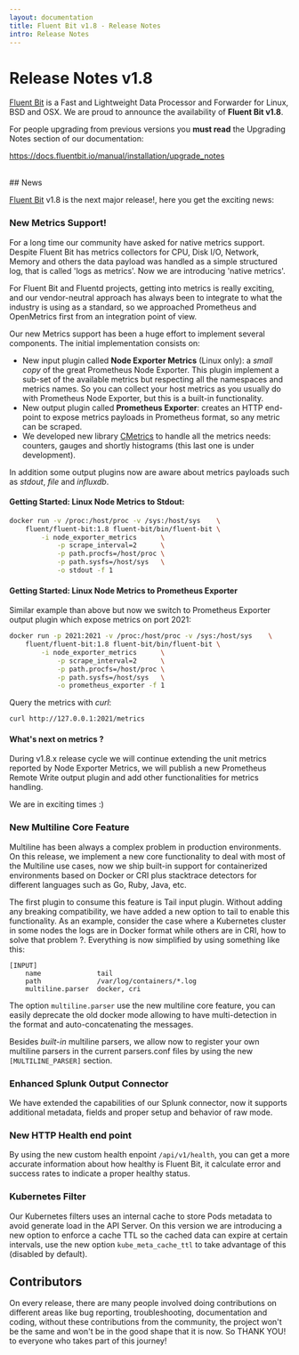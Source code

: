 ```yaml
---
layout: documentation
title: Fluent Bit v1.8 - Release Notes
intro: Release Notes
---
```


# Release Notes v1.8

[Fluent Bit](http://fluentbit.io) is a Fast and Lightweight Data Processor and Forwarder for Linux, BSD and OSX. We are proud to announce the availability of __Fluent Bit v1.8__.

For people upgrading from previous versions you __must read__ the Upgrading Notes section of our documentation:

https://docs.fluentbit.io/manual/installation/upgrade_notes

<br>
## News

[Fluent Bit](https://fluentbit.io) v1.8 is the next major release!, here you get the exciting news:

### New Metrics Support!

For a long time our community have asked for native metrics support. Despite Fluent Bit has metrics collectors for CPU, Disk I/O, Network, Memory and others the data payload was handled as a simple structured log, that is called 'logs as metrics'. Now we are introducing 'native metrics'.

For Fluent Bit and Fluentd projects, getting into metrics is really exciting, and our vendor-neutral approach has always been to integrate to what the industry is using as a standard, so we approached Prometheus and OpenMetrics first from an integration point of view.

Our new Metrics support has been a huge effort to implement several components. The initial implementation consists on:

- New input plugin called __Node Exporter Metrics__ (Linux only): a _small copy_ of the great Prometheus Node Exporter. This plugin implement a sub-set of the available metrics but respecting all the namespaces and metrics names. So you can collect your host metrics as you usually do with Prometheus Node Exporter, but this is a built-in functionality.
- New output plugin called **Prometheus Exporter**: creates an HTTP end-point  to expose metrics payloads in Prometheus format, so any metric can be scraped.
- We developed new library [CMetrics](https://github.com/calyptia/cmetrics)  to handle all the metrics needs: counters, gauges and shortly histograms (this last one is under development).

In addition some output plugins now are aware about metrics payloads such as _stdout_, _file_ and _influxdb_.

#### Getting Started: Linux Node Metrics to Stdout:

```bash
docker run -v /proc:/host/proc -v /sys:/host/sys    \
    fluent/fluent-bit:1.8 fluent-bit/bin/fluent-bit \
        -i node_exporter_metrics      \
            -p scrape_interval=2      \
            -p path.procfs=/host/proc \
            -p path.sysfs=/host/sys   \
            -o stdout -f 1
```

#### Getting Started: Linux Node Metrics to Prometheus Exporter

Similar example than above but now we switch to Prometheus Exporter output plugin which expose metrics on port 2021:

```bash
docker run -p 2021:2021 -v /proc:/host/proc -v /sys:/host/sys    \
    fluent/fluent-bit:1.8 fluent-bit/bin/fluent-bit \
        -i node_exporter_metrics      \
            -p scrape_interval=2      \
            -p path.procfs=/host/proc \
            -p path.sysfs=/host/sys   \
            -o prometheus_exporter -f 1
```

Query the metrics with _curl_:

```bash
curl http://127.0.0.1:2021/metrics
```

#### What's next on metrics ?

During v1.8.x release cycle we will continue extending the unit metrics reported by Node Exporter Metrics, we will publish a new Prometheus Remote Write output plugin and add other functionalities for metrics handling.

We are in exciting times :)

### New Multiline Core Feature

Multiline has been always a complex problem in production environments. On this release, we implement a new core functionality to deal with most of the Multiline use cases, now we ship built-in support for containerized environments based on Docker or CRI plus stacktrace detectors for different languages such as Go, Ruby, Java, etc.

The first plugin to consume this feature is Tail input plugin. Without adding any breaking compatibility, we have added a new option to tail to enable this functionality. As an example, consider the case where a Kubernetes cluster in some nodes the logs are in Docker format while others are in CRI, how to solve that problem ?. Everything is now simplified by using something like this:

```
[INPUT]
    name              tail
    path              /var/log/containers/*.log
    multiline.parser  docker, cri
```

The option ```multiline.parser``` use the new multiline core feature,  you can easily deprecate the old docker mode allowing to have multi-detection in the format and auto-concatenating the messages.

Besides _built-in_ multiline parsers, we allow now to register your own multiline parsers in the current parsers.conf files by using the new ```[MULTILINE_PARSER]``` section.

### Enhanced Splunk Output Connector

We have extended the capabilities of our Splunk connector, now it supports additional metadata, fields and proper setup and behavior of raw mode.

### New HTTP Health end point

By using the new custom health enpoint ```/api/v1/health```, you can get a more accurate information about how healthy is Fluent Bit, it calculate error and success rates to indicate a proper healthy status.

### Kubernetes Filter

Our Kubernetes filters uses an internal cache to store Pods metadata to avoid generate load in the API Server. On this version we are introducing a new option to enforce a cache TTL so the cached data can expire at certain intervals, use the new option ```kube_meta_cache_ttl``` to take advantage of this (disabled by default).

## Contributors

On every release, there are many people involved doing contributions on different areas like bug reporting, troubleshooting, documentation and coding, without these contributions from the community, the project won't be the same and won't be in the good shape that it is now. So THANK YOU! to everyone who takes part of this journey!
